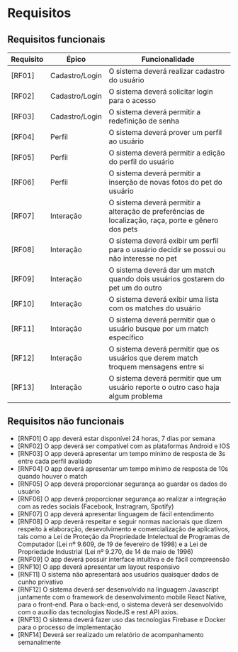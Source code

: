 # Requisitos

## Requisitos funcionais
| Requisito | Épico | Funcionalidade |
| ---------- | ---------- | ------- |
| [RF01] | Cadastro/Login | O sistema deverá realizar cadastro do usuário |
| [RF02] | Cadastro/Login | O sistema deverá solicitar login para o acesso |
| [RF03] | Cadastro/Login | O sistema deverá permitir a redefinição de senha |
| [RF04] | Perfil | O sistema deverá prover um perfil ao usuário |
| [RF05] | Perfil | O sistema deverá permitir a edição do perfil do usuário |
| [RF06] | Perfil | O sistema deverá permitir a inserção de novas fotos do pet do usuário |
| [RF07] | Interação | O sistema deverá permitir a alteração de preferências de localização, raça, porte e gênero dos pets |
| [RF08] | Interação | O sistema deverá exibir um perfil para o usuário decidir se possui ou não interesse no pet |
| [RF09] | Interação | O sistema deverá dar um match quando dois usuários gostarem do pet um do outro |
| [RF10] | Interação | O sistema deverá exibir uma lista com os matches do usuário |
| [RF11] | Interação | O sistema deverá permitir que o usuário busque por um match específico |
| [RF12] | Interação | O sistema deverá permitir que os usuários que derem match troquem mensagens entre si |
| [RF13] | Interação | O sistema deverá permitir que um usuário reporte o outro caso haja algum problema |

## Requisitos não funcionais 

- [RNF01] O app deverá estar disponível 24 horas, 7 dias por semana 
- [RNF02] O app deverá ser compatível com as plataformas Android e IOS 
- [RNF03] O app deverá apresentar um tempo mínimo de resposta de 3s entre cada perfil avaliado 
- [RNF04] O app deverá apresentar um tempo mínimo de resposta de 10s quando houver o match 
- [RNF05] O app deverá proporcionar segurança ao guardar os dados do usuário
- [RNF06] O app deverá proporcionar segurança ao realizar a integração com as redes sociais (Facebook, Instragram, Spotify)
- [RNF07] O app deverá apresentar linguagem de fácil entendimento
- [RNF08] O app deverá respeitar e seguir normas nacionais que dizem respeito à elaboração, desevolvimento e comercialização de aplicativos, tais como a Lei de Proteção da Propriedade Intelectual de Programas de Computador (Lei nº 9.609, de 19 de fevereiro de 1998) e a Lei de Propriedade Industrial (Lei nº 9.270, de 14 de maio de 1996)
- [RNF09] O app deverá possuir interface intuitiva e de fácil compreensão
- [RNF10] O app deverá apresentar um layout responsivo
- [RNF11] O sistema não apresentará aos usuários quaisquer dados de cunho privativo 
- [RNF12] O sistema deverá ser desenvolvido na linguagem Javascript juntamente com o framework de desenvolvimento mobile React Native, para o front-end. Para o back-end, o sistema deverá ser desenvolvido com o auxílio das tecnologias NodeJS e rest API axios.
- [RNF13] O sistema deverá fazer uso das tecnologias Firebase e Docker para o processo de implementação
- [RNF14] Deverá ser realizado um relatório de acompanhamento semanalmente

